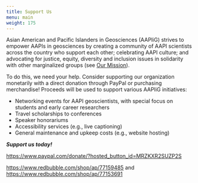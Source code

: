 ```yaml
---
title: Support Us
menu: main
weight: 175
---
```


Asian American and Pacific Islanders in Geosciences (AAPIiG) strives to empower AAPIs in geosciences by creating a community of AAPI scientists across the country who support each other; celebrating AAPI culture; and advocating for justice, equity, diversity and inclusion issues in solidarity with other marginalized groups (see [Our Mission](/whoWeAre/ourMission)).

To do this, we need your help. Consider supporting our organization monetarily with a direct donation through PayPal or purchasing merchandise! Proceeds will be used to support various AAPIiG initiatives:

- Networking events for AAPI geoscientists, with special focus on students and early career researchers
- Travel scholarships to conferences
- Speaker honorariums
- Accessibility services (e.g., live captioning)
- General maintenance and upkeep costs (e.g., website hosting)

***Support us today!***

https://www.paypal.com/donate/?hosted_button_id=MRZKXR2SUZP2S

https://www.redbubble.com/shop/ap/77159485 and https://www.redbubble.com/shop/ap/77153691
